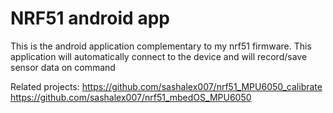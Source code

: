 # NRF51 android app

This is the android application complementary to my nrf51 firmware. This application will automatically connect to the device and will record/save sensor data on command

Related projects:
https://github.com/sashalex007/nrf51_MPU6050_calibrate
https://github.com/sashalex007/nrf51_mbedOS_MPU6050
